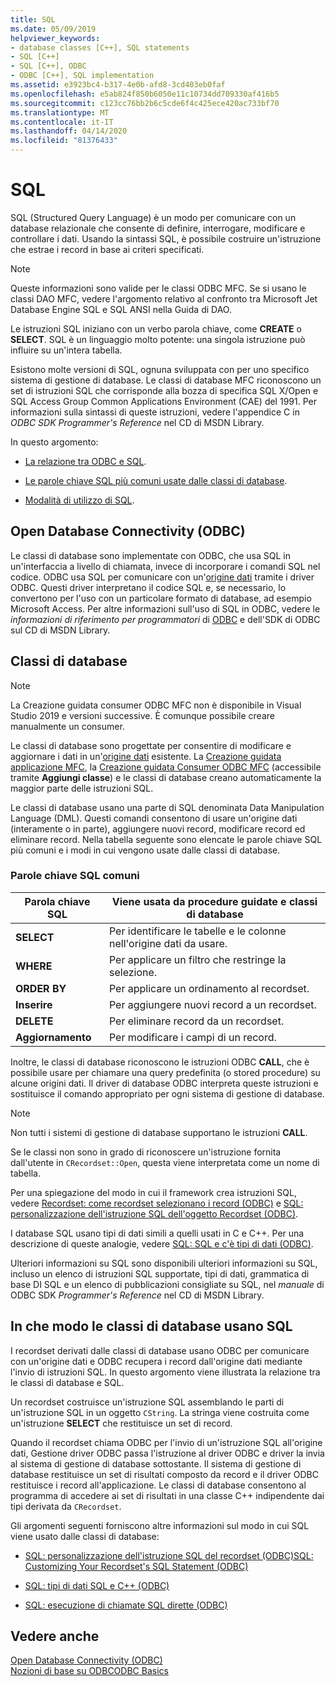 ```yaml
---
title: SQL
ms.date: 05/09/2019
helpviewer_keywords:
- database classes [C++], SQL statements
- SQL [C++]
- SQL [C++], ODBC
- ODBC [C++], SQL implementation
ms.assetid: e3923bc4-b317-4e0b-afd8-3cd403eb0faf
ms.openlocfilehash: e5ab824f850b6050e11c10734dd709330af416b5
ms.sourcegitcommit: c123cc76bb2b6c5cde6f4c425ece420ac733bf70
ms.translationtype: MT
ms.contentlocale: it-IT
ms.lasthandoff: 04/14/2020
ms.locfileid: "81376433"
---
```

# <a name="sql"></a>SQL

SQL (Structured Query Language) è un modo per comunicare con un database relazionale che consente di definire, interrogare, modificare e controllare i dati. Usando la sintassi SQL, è possibile costruire un'istruzione che estrae i record in base ai criteri specificati.

> [!NOTE]
> Queste informazioni sono valide per le classi ODBC MFC. Se si usano le classi DAO MFC, vedere l'argomento relativo al confronto tra Microsoft Jet Database Engine SQL e SQL ANSI nella Guida di DAO.

Le istruzioni SQL iniziano con un verbo parola chiave, come **CREATE** o **SELECT**. SQL è un linguaggio molto potente: una singola istruzione può influire su un'intera tabella.

Esistono molte versioni di SQL, ognuna sviluppata con per uno specifico sistema di gestione di database. Le classi di database MFC riconoscono un set di istruzioni SQL che corrisponde alla bozza di specifica SQL X/Open e SQL Access Group Common Applications Environment (CAE) del 1991. Per informazioni sulla sintassi di queste istruzioni, vedere l'appendice C in *ODBC SDK* *Programmer's Reference* nel CD di MSDN Library.

In questo argomento:

- [La relazione tra ODBC e SQL](#_core_open_database_connectivity_.28.odbc.29).

- [Le parole chiave SQL più comuni usate dalle classi di database](#_core_the_database_classes).

- [Modalità di utilizzo di SQL](#_core_how_the_database_classes_use_sql).

## <a name="open-database-connectivity-odbc"></a><a name="_core_open_database_connectivity_.28.odbc.29"></a>Open Database Connectivity (ODBC)

Le classi di database sono implementate con ODBC, che usa SQL in un'interfaccia a livello di chiamata, invece di incorporare i comandi SQL nel codice. ODBC usa SQL per comunicare con un'[origine dati](../../data/odbc/data-source-odbc.md) tramite i driver ODBC. Questi driver interpretano il codice SQL e, se necessario, lo convertono per l'uso con un particolare formato di database, ad esempio Microsoft Access. Per altre informazioni sull'uso di SQL in ODBC, vedere le *informazioni di riferimento per programmatori* di [ODBC](../../data/odbc/odbc-basics.md) e dell'SDK di ODBC sul CD di MSDN Library.

## <a name="database-classes"></a><a name="_core_the_database_classes"></a> Classi di database

> [!NOTE]
> La Creazione guidata consumer ODBC MFC non è disponibile in Visual Studio 2019 e versioni successive. È comunque possibile creare manualmente un consumer.

Le classi di database sono progettate per consentire di modificare e aggiornare i dati in un'[origine dati](../../data/odbc/data-source-odbc.md) esistente. La [Creazione guidata applicazione MFC](../../mfc/reference/database-support-mfc-application-wizard.md), la [Creazione guidata Consumer ODBC MFC](../../mfc/reference/adding-an-mfc-odbc-consumer.md) (accessibile tramite **Aggiungi classe**) e le classi di database creano automaticamente la maggior parte delle istruzioni SQL.

Le classi di database usano una parte di SQL denominata Data Manipulation Language (DML). Questi comandi consentono di usare un'origine dati (interamente o in parte), aggiungere nuovi record, modificare record ed eliminare record. Nella tabella seguente sono elencate le parole chiave SQL più comuni e i modi in cui vengono usate dalle classi di database.

### <a name="some-common-sql-keywords"></a>Parole chiave SQL comuni

|Parola chiave SQL|Viene usata da procedure guidate e classi di database|
|-----------------|---------------------------------------------|
|**SELECT**|Per identificare le tabelle e le colonne nell'origine dati da usare.|
|**WHERE**|Per applicare un filtro che restringe la selezione.|
|**ORDER BY**|Per applicare un ordinamento al recordset.|
|**Inserire**|Per aggiungere nuovi record a un recordset.|
|**DELETE**|Per eliminare record da un recordset.|
|**Aggiornamento**|Per modificare i campi di un record.|

Inoltre, le classi di database riconoscono le istruzioni ODBC **CALL**, che è possibile usare per chiamare una query predefinita (o stored procedure) su alcune origini dati. Il driver di database ODBC interpreta queste istruzioni e sostituisce il comando appropriato per ogni sistema di gestione di database.

> [!NOTE]
> Non tutti i sistemi di gestione di database supportano le istruzioni **CALL**.

Se le classi non sono in grado di riconoscere un'istruzione fornita dall'utente in `CRecordset::Open`, questa viene interpretata come un nome di tabella.

Per una spiegazione del modo in cui il framework crea istruzioni SQL, vedere [Recordset: come recordset selezionano i record (ODBC)](../../data/odbc/recordset-how-recordsets-select-records-odbc.md) e [SQL: personalizzazione dell'istruzione SQL dell'oggetto Recordset (ODBC)](../../data/odbc/sql-customizing-your-recordsets-sql-statement-odbc.md).

I database SQL usano tipi di dati simili a quelli usati in C e C++. Per una descrizione di queste analogie, vedere [SQL: SQL e c'è tipi di dati (ODBC)](../../data/odbc/sql-sql-and-cpp-data-types-odbc.md).

Ulteriori informazioni su SQL sono disponibili ulteriori informazioni su SQL, incluso un elenco di istruzioni SQL supportate, tipi di dati, grammatica di base DI SQL e un elenco di pubblicazioni consigliate su SQL, nel *manuale* di ODBC SDK *Programmer's Reference* nel CD di MSDN Library.

## <a name="how-the-database-classes-use-sql"></a><a name="_core_how_the_database_classes_use_sql"></a> In che modo le classi di database usano SQL

I recordset derivati dalle classi di database usano ODBC per comunicare con un'origine dati e ODBC recupera i record dall'origine dati mediante l'invio di istruzioni SQL. In questo argomento viene illustrata la relazione tra le classi di database e SQL.

Un recordset costruisce un'istruzione SQL assemblando le parti di un'istruzione SQL in un oggetto `CString`. La stringa viene costruita come un'istruzione **SELECT** che restituisce un set di record.

Quando il recordset chiama ODBC per l'invio di un'istruzione SQL all'origine dati, Gestione driver ODBC passa l'istruzione al driver ODBC e driver la invia al sistema di gestione di database sottostante. Il sistema di gestione di database restituisce un set di risultati composto da record e il driver ODBC restituisce i record all'applicazione. Le classi di database consentono al programma di accedere ai set di risultati in una classe C++ indipendente dai tipi derivata da `CRecordset`.

Gli argomenti seguenti forniscono altre informazioni sul modo in cui SQL viene usato dalle classi di database:

- [SQL: personalizzazione dell'istruzione SQL del recordset (ODBC)SQL: Customizing Your Recordset's SQL Statement (ODBC)](../../data/odbc/sql-customizing-your-recordsets-sql-statement-odbc.md)

- [SQL: tipi di dati SQL e C++ (ODBC)](../../data/odbc/sql-sql-and-cpp-data-types-odbc.md)

- [SQL: esecuzione di chiamate SQL dirette (ODBC)](../../data/odbc/sql-making-direct-sql-calls-odbc.md)

## <a name="see-also"></a>Vedere anche

[Open Database Connectivity (ODBC)](../../data/odbc/open-database-connectivity-odbc.md)<br/>
[Nozioni di base su ODBCODBC Basics](../../data/odbc/odbc-basics.md)
